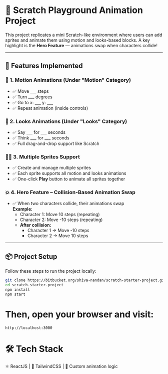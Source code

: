 # 🧩 Scratch Playground Animation Project

This project replicates a mini Scratch-like environment where users can add sprites and animate them using motion and looks-based blocks. A key highlight is the **Hero Feature** — animations swap when characters collide!

---

## 🚀 Features Implemented

### 🎯 1. Motion Animations (Under "Motion" Category)
- ✅ Move ___ steps  
- ✅ Turn ___ degrees  
- ✅ Go to x: ___ y: ___  
- ✅ Repeat animation (inside controls)

### 💬 2. Looks Animations (Under "Looks" Category)
- ✅ Say ___ for ___ seconds  
- ✅ Think ___ for ___ seconds  
- ✅ Full drag-and-drop support like Scratch

### 🧍‍♂️ 3. Multiple Sprites Support
- ✅ Create and manage multiple sprites  
- ✅ Each sprite supports all motion and looks animations  
- ✅ One-click **Play** button to animate all sprites together

### 💥 4. Hero Feature – Collision-Based Animation Swap
- ✅ When two characters collide, their animations swap  
  **Example:**  
  - Character 1: Move 10 steps (repeating)  
  - Character 2: Move -10 steps (repeating)  
  - **After collision:**  
    - Character 1 → Move -10 steps  
    - Character 2 → Move 10 steps  

---

## 📦 Project Setup

Follow these steps to run the project locally:

```bash
git clone https://bitbucket.org/shiva-nandan/scratch-starter-project.git
cd scratch-starter-project
npm install
npm start
```

# Then, open your browser and visit:

```bash
http://localhost:3000
```

# 🛠️ Tech Stack
⚛️ ReactJS | 🎨 TailwindCSS | 🧱 Custom animation logic





